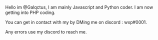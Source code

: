 Hello im @Galqctus, I am mainly Javascript and Python coder. I am now getting into PHP coding.

You can get in contact with my by DMing me on discord : wxp#0001.

Any errors use my discord to reach me.
